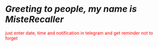# ***Greeting to people, my name is MisteRecaller***
<font color='red'>just enter date, time and notification in telegram and get reminder not to forget</font>
